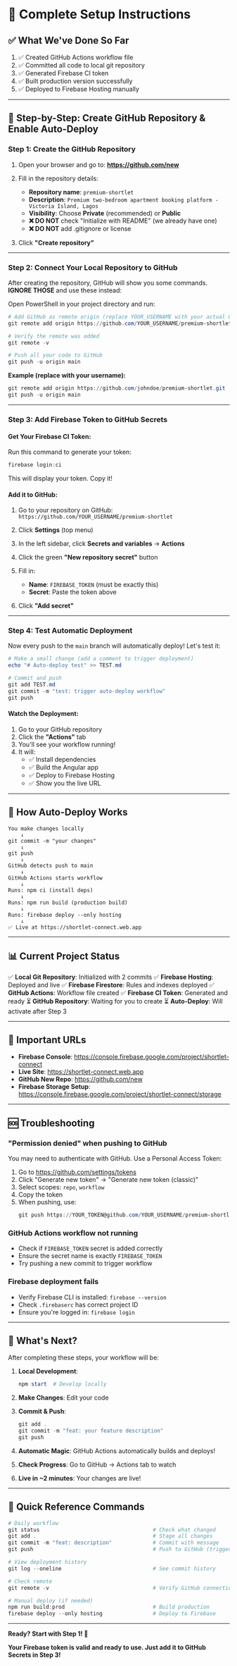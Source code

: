 # 🚀 Complete Setup Instructions

## ✅ What We've Done So Far

1. ✅ Created GitHub Actions workflow file
2. ✅ Committed all code to local git repository
3. ✅ Generated Firebase CI token
4. ✅ Built production version successfully
5. ✅ Deployed to Firebase Hosting manually

---

## 📝 Step-by-Step: Create GitHub Repository & Enable Auto-Deploy

### Step 1: Create the GitHub Repository

1. Open your browser and go to: **https://github.com/new**

2. Fill in the repository details:
   - **Repository name**: `premium-shortlet`
   - **Description**: `Premium two-bedroom apartment booking platform - Victoria Island, Lagos`
   - **Visibility**: Choose **Private** (recommended) or **Public**
   - **❌ DO NOT** check "Initialize with README" (we already have one)
   - **❌ DO NOT** add .gitignore or license

3. Click **"Create repository"**

---

### Step 2: Connect Your Local Repository to GitHub

After creating the repository, GitHub will show you some commands. **IGNORE THOSE** and use these instead:

Open PowerShell in your project directory and run:

```powershell
# Add GitHub as remote origin (replace YOUR_USERNAME with your actual GitHub username)
git remote add origin https://github.com/YOUR_USERNAME/premium-shortlet.git

# Verify the remote was added
git remote -v

# Push all your code to GitHub
git push -u origin main
```

**Example (replace with your username):**
```powershell
git remote add origin https://github.com/johndoe/premium-shortlet.git
git push -u origin main
```

---

### Step 3: Add Firebase Token to GitHub Secrets

#### Get Your Firebase CI Token:

Run this command to generate your token:
```powershell
firebase login:ci
```

This will display your token. Copy it!

#### Add it to GitHub:

1. Go to your repository on GitHub: `https://github.com/YOUR_USERNAME/premium-shortlet`

2. Click **Settings** (top menu)

3. In the left sidebar, click **Secrets and variables** → **Actions**

4. Click the green **"New repository secret"** button

5. Fill in:
   - **Name**: `FIREBASE_TOKEN` (must be exactly this)
   - **Secret**: Paste the token above

6. Click **"Add secret"**

---

### Step 4: Test Automatic Deployment

Now every push to the `main` branch will automatically deploy! Let's test it:

```powershell
# Make a small change (add a comment to trigger deployment)
echo "# Auto-deploy test" >> TEST.md

# Commit and push
git add TEST.md
git commit -m "test: trigger auto-deploy workflow"
git push
```

#### Watch the Deployment:

1. Go to your GitHub repository
2. Click the **"Actions"** tab
3. You'll see your workflow running!
4. It will:
   - ✅ Install dependencies
   - ✅ Build the Angular app
   - ✅ Deploy to Firebase Hosting
   - ✅ Show you the live URL

---

## 🎯 How Auto-Deploy Works

```
You make changes locally
    ↓
git commit -m "your changes"
    ↓
git push
    ↓
GitHub detects push to main
    ↓
GitHub Actions starts workflow
    ↓
Runs: npm ci (install deps)
    ↓
Runs: npm run build (production build)
    ↓
Runs: firebase deploy --only hosting
    ↓
✅ Live at https://shortlet-connect.web.app
```

---

## 📊 Current Project Status

✅ **Local Git Repository**: Initialized with 2 commits
✅ **Firebase Hosting**: Deployed and live
✅ **Firebase Firestore**: Rules and indexes deployed
✅ **GitHub Actions**: Workflow file created
✅ **Firebase CI Token**: Generated and ready
⏳ **GitHub Repository**: Waiting for you to create
⏳ **Auto-Deploy**: Will activate after Step 3

---

## 🔗 Important URLs

- **Firebase Console**: https://console.firebase.google.com/project/shortlet-connect
- **Live Site**: https://shortlet-connect.web.app
- **GitHub New Repo**: https://github.com/new
- **Firebase Storage Setup**: https://console.firebase.google.com/project/shortlet-connect/storage

---

## 🆘 Troubleshooting

### "Permission denied" when pushing to GitHub

You may need to authenticate with GitHub. Use a Personal Access Token:

1. Go to https://github.com/settings/tokens
2. Click "Generate new token" → "Generate new token (classic)"
3. Select scopes: `repo`, `workflow`
4. Copy the token
5. When pushing, use:
   ```powershell
   git push https://YOUR_TOKEN@github.com/YOUR_USERNAME/premium-shortlet.git main
   ```

### GitHub Actions workflow not running

- Check if `FIREBASE_TOKEN` secret is added correctly
- Ensure the secret name is exactly `FIREBASE_TOKEN`
- Try pushing a new commit to trigger workflow

### Firebase deployment fails

- Verify Firebase CLI is installed: `firebase --version`
- Check `.firebaserc` has correct project ID
- Ensure you're logged in: `firebase login`

---

## 🎉 What's Next?

After completing these steps, your workflow will be:

1. **Local Development**:
   ```powershell
   npm start  # Develop locally
   ```

2. **Make Changes**: Edit your code

3. **Commit & Push**:
   ```powershell
   git add .
   git commit -m "feat: your feature description"
   git push
   ```

4. **Automatic Magic**: GitHub Actions automatically builds and deploys!

5. **Check Progress**: Go to GitHub → Actions tab to watch

6. **Live in ~2 minutes**: Your changes are live!

---

## 📝 Quick Reference Commands

```powershell
# Daily workflow
git status                                    # Check what changed
git add .                                     # Stage all changes
git commit -m "feat: description"             # Commit with message
git push                                      # Push to GitHub (triggers deploy)

# View deployment history
git log --oneline                             # See commit history

# Check remote
git remote -v                                 # Verify GitHub connection

# Manual deploy (if needed)
npm run build:prod                            # Build production
firebase deploy --only hosting                # Deploy to Firebase
```

---

**Ready? Start with Step 1! 🚀**

**Your Firebase token is valid and ready to use. Just add it to GitHub Secrets in Step 3!**

